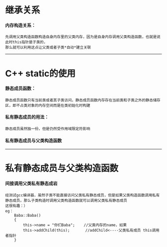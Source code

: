 # 继承关系
#### 内存构造关系：
    先调用父类构造函数构造自身内存里的父类内存，因为是自身内存调用父类构造函数，也就是说此时this指针是子类的，
    那么就可以利用这点让父类或者子类*自动*建立关联
---
# C++ static的使用
#### 静态成员函数：
    静态成员函数只有当前类或者其子类访问，静态成员函数内存存在当前类和子类之外的静态储存区，即不占类对象的内存空间而是在类初始化时构建
#### 私有静态成员的用法：
    静态成员虽然独一份，但是仍然受作用域限定符影响
#### 私有静态成员与父类构造函数
---
# 私有静态成员与父类构造函数
#### 间接调用父类私有静态成岩
    经测试gcc编译器，虽然子类不能直接访问父类私有静态成员，但是如果父类构造函数调用私有静态成员，那么子类构造时调用父类构造函数就可以调用父类私有静态成员
    这很有趣：）
    eg：
        Baba::Baba()
        {
            this->name = "你们Baba";    //父类内存的name，如果
            this->addChild(this);       //addChild<----父类私有成员 this调用者指针
        }
